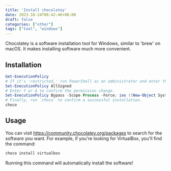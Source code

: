 ```yaml
---
title: 'Install chocolatey'
date: 2023-10-24T06:42:46+08:00
draft: false
categories: ["other"]
tags: ["tool", "windows"]
---
```


Chocolatey is a software installation tool for Windows, similar to 'brew' on macOS. It makes installing software much more convenient.

## Installation
```powershell
Get-ExecutionPolicy
# If it's 'restricted,' run PowerShell as an administrator and enter the following commands:
Set-ExecutionPolicy AllSigned
# Enter Y or A to confirm the permission change.
Set-ExecutionPolicy Bypass -Scope Process -Force; iex ((New-Object System.Net.WebClient).DownloadString('https://chocolatey.org/install.ps1'))
# Finally, run `choco` to confirm a successful installation.
choco
```

## Usage
You can visit https://community.chocolatey.org/packages to search for the software you want. For example, if you're looking for VirtualBox, you'll find the command:

```powershell
choco install virtualbox
```

Running this command will automatically install the software!